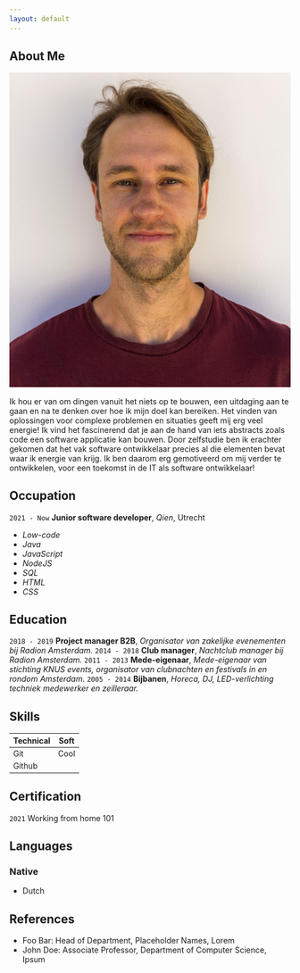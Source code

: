 ```yaml
---
layout: default
---
```


## About Me

<img class="profile-picture" src="profile.jpg" alt="cannot find picture">

Ik hou er van om dingen vanuit het niets op te bouwen, een uitdaging aan te gaan en na te denken over hoe ik mijn doel kan bereiken. Het vinden van oplossingen voor complexe problemen en situaties geeft mij erg veel energie! Ik vind het fascinerend dat je aan de hand van iets abstracts zoals code een software applicatie kan bouwen. Door zelfstudie ben ik erachter gekomen dat het vak software ontwikkelaar precies al die elementen bevat waar ik energie van krijg. Ik ben daarom erg gemotiveerd om mij verder te ontwikkelen, voor een toekomst in de IT als software ontwikkelaar!

## Occupation
`2021 - Now`
**Junior software developer**, *Qien*, Utrecht
- *Low-code*
- *Java*
- *JavaScript*
- *NodeJS*
- *SQL*
- *HTML*
- *CSS*     

## Education

`2018 - 2019`
**Project manager B2B**, *Organisator van zakelijke evenementen bij Radion Amsterdam.*
`2014 - 2018`
**Club manager**, *Nachtclub manager bij Radion Amsterdam.*
`2011 - 2013`
**Mede-eigenaar**, *Mede-eigenaar van stichting KNUS events, organisator van clubnachten en festivals in en rondom Amsterdam.*
`2005 - 2014`
**Bijbanen**, *Horeca, DJ, LED-verlichting techniek medewerker en zeilleraar.*   

## Skills

| Technical          | Soft                 |
| ------------------ | -------------------- |
| Git                | Cool                 |
| Github             |                      |


## Certification

`2021`
Working from home 101

## Languages
### Native
- Dutch

## References

* Foo Bar: Head of Department, Placeholder Names, Lorem
* John Doe: Associate Professor, Department of Computer Science, Ipsum
